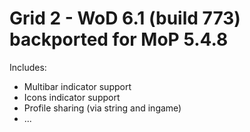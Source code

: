 # Grid 2 - WoD 6.1 (build 773) backported for MoP 5.4.8

Includes:
- Multibar indicator support
- Icons indicator support
- Profile sharing (via string and ingame)
- ...
